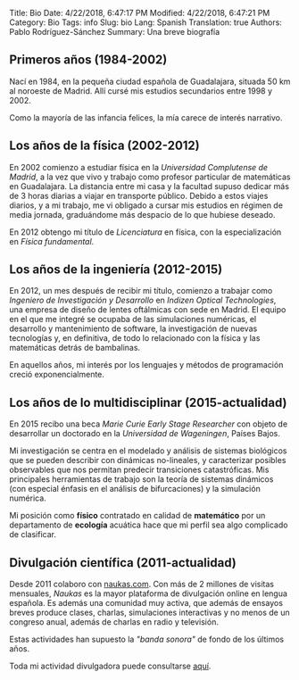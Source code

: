Title: Bio
Date: 4/22/2018, 6:47:17 PM
Modified: 4/22/2018, 6:47:21 PM
Category: Bio
Tags: info
Slug: bio
Lang: Spanish
Translation: true
Authors: Pablo Rodríguez-Sánchez
Summary: Una breve biografía

## Primeros años (1984-2002)
Nací en 1984, en la pequeña ciudad española de Guadalajara, situada 50 km al noroeste de Madrid. Allí cursé mis estudios secundarios entre 1998 y 2002.

Como la mayoría de las infancia felices, la mía carece de interés narrativo.

## Los años de la física (2002-2012)
En 2002 comienzo a estudiar física en la _Universidad Complutense de Madrid_, a la vez que vivo y trabajo como profesor particular de matemáticas en Guadalajara. La distancia entre mi casa y la facultad supuso dedicar más de 3 horas diarias a viajar en transporte público. Debido a estos viajes diarios, y a mi trabajo, me vi obligado a cursar mis estudios en régimen de media jornada, graduándome más despacio de lo que hubiese deseado.

En 2012 obtengo mi título de _Licenciatura_ en física, con la especialización en _Física fundamental_.

## Los años de la ingeniería (2012-2015)
En 2012, un mes después de recibir mi título, comienzo a trabajar como _Ingeniero de Investigación y Desarrollo_ en _Indizen Optical Technologies_, una empresa de diseño de lentes oftálmicas con sede en Madrid. El equipo en el que me integré se ocupaba de las simulaciones numéricas, el desarrollo y mantenimiento de software, la investigación de nuevas tecnologías y, en definitiva, de todo lo relacionado con la física y las matemáticas detrás de bambalinas.

En aquellos años, mi interés por los lenguajes y métodos de programación creció exponencialmente.

## Los años de lo multidisciplinar (2015-actualidad)
En 2015 recibo una beca _Marie Curie Early Stage Researcher_ con objeto de desarrollar un doctorado en la _Universidad de Wageningen_, Países Bajos.

Mi investigación se centra en el modelado y análisis de sistemas biológicos que se pueden describir con dinámicas no-lineales, y caracterizar posibles observables que nos permitan predecir transiciones catastróficas. Mis principales herramientas de trabajo son la teoría de sistemas dinámicos (con especial énfasis en el análisis de bifurcaciones) y la simulación numérica.

Mi posición como **físico** contratado en calidad de **matemático** por un departamento de **ecología** acuática hace que mi perfil sea algo complicado de clasificar.

## Divulgación científica (2011-actualidad)
Desde 2011 colaboro con [naukas.com](http://fuga.naukas.com). Con más de 2 millones de visitas mensuales, _Naukas_ es la mayor plataforma de divulgación online en lengua española. Es además una comunidad muy activa, que además de ensayos breves produce clases, charlas, simulaciones interactivas y no menos de un congreso anual, además de charlas en radio y televisión.

Estas actividades han supuesto la _"banda sonora"_ de fondo de los últimos años.

Toda mi actividad divulgadora puede consultarse [aquí]({filename}/pages/sci-comm-es.md).
